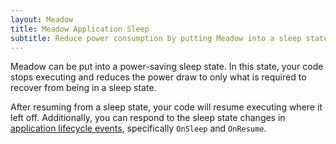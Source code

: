 ```yaml
---
layout: Meadow
title: Meadow Application Sleep
subtitle: Reduce power consumption by putting Meadow into a sleep state.
---
```


Meadow can be put into a power-saving sleep state. In this state, your code stops executing and reduces the power draw to only what is required to recover from being in a sleep state.

After resuming from a sleep state, your code will resume executing where it left off. Additionally, you can respond to the sleep state changes in [application lifecycle events](../Lifecycle_Events/), specifically `OnSleep` and `OnResume`.

